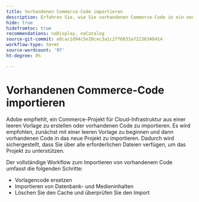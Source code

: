 ```yaml
---
title: Vorhandenen Commerce-Code importieren
description: Erfahren Sie, wie Sie vorhandenen Commerce-Code in ein neues Cloud-Infrastrukturprojekt importieren.
hide: true
hidefromtoc: true
recommendations: noDisplay, noCatalog
source-git-commit: e8cac1d94c5e20cec3a1c2ff6833a72236348414
workflow-type: tm+mt
source-wordcount: '97'
ht-degree: 0%

---
```



# Vorhandenen Commerce-Code importieren

Adobe empfiehlt, ein Commerce-Projekt für Cloud-Infrastruktur aus einer leeren Vorlage zu erstellen oder vorhandenen Code zu importieren. Es wird empfohlen, zunächst mit einer leeren Vorlage zu beginnen und dann vorhandenen Code in das neue Projekt zu importieren. Dadurch wird sichergestellt, dass Sie über alle erforderlichen Dateien verfügen, um das Projekt zu unterstützen.

Der vollständige Workflow zum Importieren von vorhandenem Code umfasst die folgenden Schritte:

- Vorlagencode ersetzen
- Importieren von Datenbank- und Medieninhalten
- Löschen Sie den Cache und überprüfen Sie den Import
